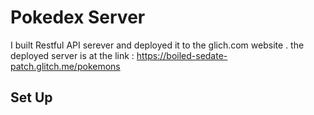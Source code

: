 # Pokedex Server

I built Restful API serever and deployed it to the glich.com website .
the deployed server is at the link :
https://boiled-sedate-patch.glitch.me/pokemons

## Set Up
